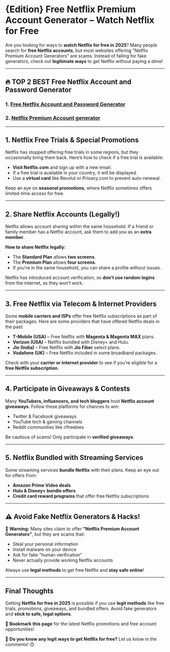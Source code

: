 # **{Edition} Free Netflix Premium Account Generator – Watch Netflix for Free**
Are you looking for ways to **watch Netflix for free in 2025**? Many people search for **free Netflix accounts**, but most websites offering "Netflix Premium Account Generators" are scams. Instead of falling for fake generators, check out **legitimate ways** to get Netflix without paying a dime!

---
## 🔥 TOP 2 BEST Free Netflix Account and Password Generator
### 1. [Free Netflix Account and Password Generator](https://tinyurl.com/yc4v7caw)
### 2. [Netflix Premium Account generator](https://barbar735.github.io/home/)
---


## **1. Netflix Free Trials & Special Promotions**
Netflix has stopped offering free trials in some regions, but they occasionally bring them back. Here’s how to check if a free trial is available:

- **Visit Netflix.com** and sign up with a new email.
- If a free trial is available in your country, it will be displayed.
- Use a **virtual card** like Revolut or Privacy.com to prevent auto-renewal.

Keep an eye on **seasonal promotions**, where Netflix sometimes offers limited-time access for free.

---

## **2. Share Netflix Accounts (Legally!)**
Netflix allows account sharing within the same household. If a friend or family member has a Netflix account, ask them to add you as an **extra member**.

**How to share Netflix legally:**
- The **Standard Plan** allows **two screens**.
- The **Premium Plan** allows **four screens**.
- If you’re in the same household, you can share a profile without issues.

Netflix has introduced account verification, so **don’t use random logins** from the internet, as they won’t work.

---

## **3. Free Netflix via Telecom & Internet Providers**
Some **mobile carriers and ISPs** offer free Netflix subscriptions as part of their packages. Here are some providers that have offered Netflix deals in the past:

- **T-Mobile (USA)** – Free Netflix with **Magenta & Magenta MAX** plans.
- **Verizon (USA)** – Netflix bundled with Disney+ and Hulu.
- **Jio (India)** – Free Netflix with **Jio Fiber** select plans.
- **Vodafone (UK)** – Free Netflix included in some broadband packages.

Check with your **carrier or internet provider** to see if you’re eligible for a **free Netflix subscription**.

---

## **4. Participate in Giveaways & Contests**
Many **YouTubers, influencers, and tech bloggers** host **Netflix account giveaways**. Follow these platforms for chances to win:
- Twitter & Facebook giveaways
- YouTube tech & gaming channels
- Reddit communities like r/freebies

Be cautious of scams! Only participate in **verified giveaways**.

---

## **5. Netflix Bundled with Streaming Services**
Some streaming services **bundle Netflix** with their plans. Keep an eye out for offers from:
- **Amazon Prime Video deals**
- **Hulu & Disney+ bundle offers**
- **Credit card reward programs** that offer free Netflix subscriptions

---

## **⚠️ Avoid Fake Netflix Generators & Hacks!**
🚨 **Warning:** Many sites claim to offer **"Netflix Premium Account Generators"**, but they are scams that:
- Steal your personal information
- Install malware on your device
- Ask for fake "human verification"
- Never actually provide working Netflix accounts

Always use **legal methods** to get free Netflix and **stay safe online**!

---

## **Final Thoughts**
Getting **Netflix for free in 2025** is possible if you use **legit methods** like free trials, promotions, giveaways, and bundled offers. Avoid fake generators and **stick to safe, legal options**.

🔔 **Bookmark this page** for the latest Netflix promotions and free account opportunities!

💬 **Do you know any legit ways to get Netflix for free?** Let us know in the comments! 😊

